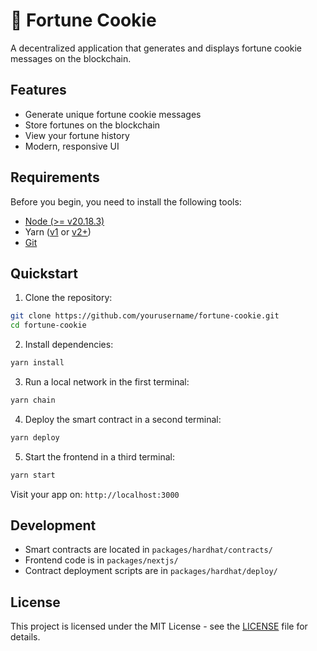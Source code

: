 # 🥠 Fortune Cookie

A decentralized application that generates and displays fortune cookie messages on the blockchain.

## Features

- Generate unique fortune cookie messages
- Store fortunes on the blockchain
- View your fortune history
- Modern, responsive UI

## Requirements

Before you begin, you need to install the following tools:

- [Node (>= v20.18.3)](https://nodejs.org/en/download/)
- Yarn ([v1](https://classic.yarnpkg.com/en/docs/install/) or [v2+](https://yarnpkg.com/getting-started/install))
- [Git](https://git-scm.com/downloads)

## Quickstart

1. Clone the repository:
```bash
git clone https://github.com/yourusername/fortune-cookie.git
cd fortune-cookie
```

2. Install dependencies:
```bash
yarn install
```

3. Run a local network in the first terminal:
```bash
yarn chain
```

4. Deploy the smart contract in a second terminal:
```bash
yarn deploy
```

5. Start the frontend in a third terminal:
```bash
yarn start
```

Visit your app on: `http://localhost:3000`

## Development

- Smart contracts are located in `packages/hardhat/contracts/`
- Frontend code is in `packages/nextjs/`
- Contract deployment scripts are in `packages/hardhat/deploy/`

## License

This project is licensed under the MIT License - see the [LICENSE](LICENSE) file for details.
